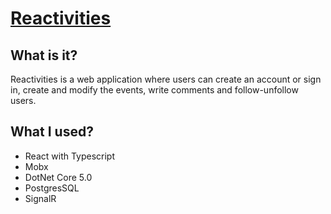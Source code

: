 # [Reactivities](https://asp89-reactivities.herokuapp.com/)
## What is it?
Reactivities is a web application where users can create an account or sign in, create and modify the events, write comments and follow-unfollow users.
## What I used?
* React with Typescript
* Mobx
* DotNet Core 5.0
* PostgresSQL
* SignalR
